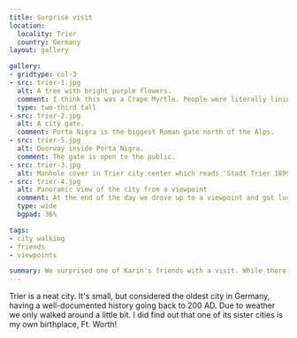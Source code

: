 ```yaml
---
title: Surprise visit
location:
  locality: Trier
  country: Germany
layout: gallery

gallery:
- gridtype: col-3
- src: trier-1.jpg
  alt: A tree with bright purple flowers.
  comment: I think this was a Crape Myrtle. People were literally lining up to take photos underneath it.
  type: two-third tall
- src: trier-2.jpg
  alt: A city gate.
  comment: Porta Nigra is the biggest Roman gate north of the Alps.
- src: trier-5.jpg
  alt: Doorway inside Porta Nigra.
  comment: The gate is open to the public.
- src: trier-3.jpg
  alt: Manhole cover in Trier city center which reads 'Stadt Trier 1899'
- src: trier-4.jpg
  alt: Panoramic view of the city from a viewpoint
  comment: At the end of the day we drove up to a viewpoint and got lucky with a break in the clouds!
  type: wide
  bgpad: 36%

tags:
- city walking
- friends
- viewpoints

summary: We surprised one of Karin's friends with a visit. While there we did a little bit of city walking too.
---
```


Trier is a neat city. It's small, but considered the oldest city in Germany, having a well-documented history going back to 200 AD. Due to weather we only walked around a little bit.  I did find out that one of its sister cities is my own birthplace, Ft. Worth!
